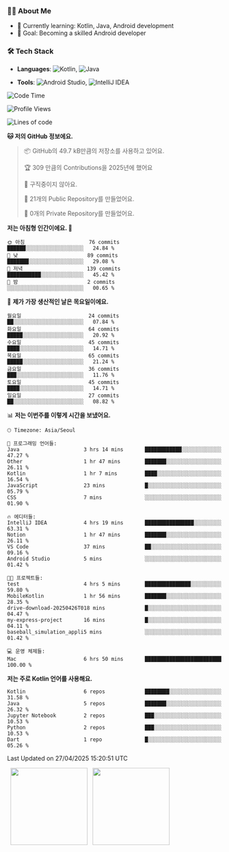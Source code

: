 ### 👨‍💻 About Me
- 🌱 Currently learning: Kotlin, Java, Android development
- 🎯 Goal: Becoming a skilled Android developer

### 🛠 Tech Stack
- **Languages**: ![Kotlin](https://img.shields.io/badge/Kotlin-0095D5?style=flat-square&logo=kotlin&logoColor=white), 
![Java](https://img.shields.io/badge/Java-007396?style=flat-square&logo=coffeescript&logoColor=white)

- **Tools**:
![Android Studio](https://img.shields.io/badge/Android%20Studio-3DDC84?style=flat-square&logo=android-studio&logoColor=white), 
![IntelliJ IDEA](https://img.shields.io/badge/IntelliJ%20IDEA-000000?style=flat-square&logo=intellij-idea&logoColor=white)

<!--START_SECTION:waka-->
![Code Time](http://img.shields.io/badge/Code%20Time-115%20hrs%2037%20mins-blue)

![Profile Views](http://img.shields.io/badge/Profile%20Views-0-blue)

![Lines of code](https://img.shields.io/badge/%EC%A0%80%EB%8A%94%20%EC%97%AC%ED%83%9C%EA%B9%8C%EC%A7%80%20-259.9%20thousand%20%EC%A4%84%EC%9D%98%20%EC%BD%94%EB%93%9C%EB%A5%BC%20%EC%9E%91%EC%84%B1%ED%96%88%EC%96%B4%EC%9A%94.-blue)

**🐱 저의 GitHub 정보에요.** 

> 📦 GitHub의 49.7 kB만큼의 저장소를 사용하고 있어요. 
 > 
> 🏆 309 만큼의 Contributions을 2025년에 했어요
 > 
> 🚫 구직중이지 않아요.
 > 
> 📜 21개의 Public Repository를 만들었어요. 
 > 
> 🔑 0개의 Private Repository를 만들었어요. 
 > 
**저는 아침형 인간이에요. 🐤** 

```text
🌞 아침                     76 commits          ██████░░░░░░░░░░░░░░░░░░░   24.84 % 
🌆 낮　                     89 commits          ███████░░░░░░░░░░░░░░░░░░   29.08 % 
🌃 저녁                     139 commits         ███████████░░░░░░░░░░░░░░   45.42 % 
🌙 밤　                     2 commits           ░░░░░░░░░░░░░░░░░░░░░░░░░   00.65 % 
```
📅 **제가 가장 생산적인 날은 목요일이에요.** 

```text
월요일                      24 commits          ██░░░░░░░░░░░░░░░░░░░░░░░   07.84 % 
화요일                      64 commits          █████░░░░░░░░░░░░░░░░░░░░   20.92 % 
수요일                      45 commits          ████░░░░░░░░░░░░░░░░░░░░░   14.71 % 
목요일                      65 commits          █████░░░░░░░░░░░░░░░░░░░░   21.24 % 
금요일                      36 commits          ███░░░░░░░░░░░░░░░░░░░░░░   11.76 % 
토요일                      45 commits          ████░░░░░░░░░░░░░░░░░░░░░   14.71 % 
일요일                      27 commits          ██░░░░░░░░░░░░░░░░░░░░░░░   08.82 % 
```


📊 **저는 이번주를 이렇게 시간을 보냈어요.** 

```text
🕑︎ Timezone: Asia/Seoul

💬 프로그래밍 언어들: 
Java                     3 hrs 14 mins       ████████████░░░░░░░░░░░░░   47.27 % 
Other                    1 hr 47 mins        ███████░░░░░░░░░░░░░░░░░░   26.11 % 
Kotlin                   1 hr 7 mins         ████░░░░░░░░░░░░░░░░░░░░░   16.54 % 
JavaScript               23 mins             █░░░░░░░░░░░░░░░░░░░░░░░░   05.79 % 
CSS                      7 mins              ░░░░░░░░░░░░░░░░░░░░░░░░░   01.90 % 

🔥 에디터들: 
IntelliJ IDEA            4 hrs 19 mins       ████████████████░░░░░░░░░   63.31 % 
Notion                   1 hr 47 mins        ███████░░░░░░░░░░░░░░░░░░   26.11 % 
VS Code                  37 mins             ██░░░░░░░░░░░░░░░░░░░░░░░   09.16 % 
Android Studio           5 mins              ░░░░░░░░░░░░░░░░░░░░░░░░░   01.42 % 

🐱‍💻 프로젝트들: 
test                     4 hrs 5 mins        ███████████████░░░░░░░░░░   59.80 % 
MobileKotlin             1 hr 56 mins        ███████░░░░░░░░░░░░░░░░░░   28.35 % 
drive-download-20250426T018 mins             █░░░░░░░░░░░░░░░░░░░░░░░░   04.47 % 
my-express-project       16 mins             █░░░░░░░░░░░░░░░░░░░░░░░░   04.11 % 
baseball_simulation_appli5 mins              ░░░░░░░░░░░░░░░░░░░░░░░░░   01.42 % 

💻 운영 체제들: 
Mac                      6 hrs 50 mins       █████████████████████████   100.00 % 
```

**저는 주로 Kotlin 언어를 사용해요.** 

```text
Kotlin                   6 repos             ████████░░░░░░░░░░░░░░░░░   31.58 % 
Java                     5 repos             ███████░░░░░░░░░░░░░░░░░░   26.32 % 
Jupyter Notebook         2 repos             ███░░░░░░░░░░░░░░░░░░░░░░   10.53 % 
Python                   2 repos             ███░░░░░░░░░░░░░░░░░░░░░░   10.53 % 
Dart                     1 repo              █░░░░░░░░░░░░░░░░░░░░░░░░   05.26 % 
```




 Last Updated on 27/04/2025 15:20:51 UTC
<!--END_SECTION:waka-->

<p>
  <img height="180em" src="https://github-readme-stats.vercel.app/api?username=JongHyun070105&show_icons=true&include_all_commits=true&bg_color=0d1117&title_color=ffffff&text_color=c9d1d9&icon_color=79ff97">
  <img height="180em" src="https://github-readme-stats.vercel.app/api/top-langs/?username=JongHyun070105&layout=compact&langs_count=4&bg_color=0d1117&title_color=ffffff&text_color=c9d1d9&hide=php,jupyter%20notebook&hide_repo=EcoStep,mimir,git-session">
</p>

